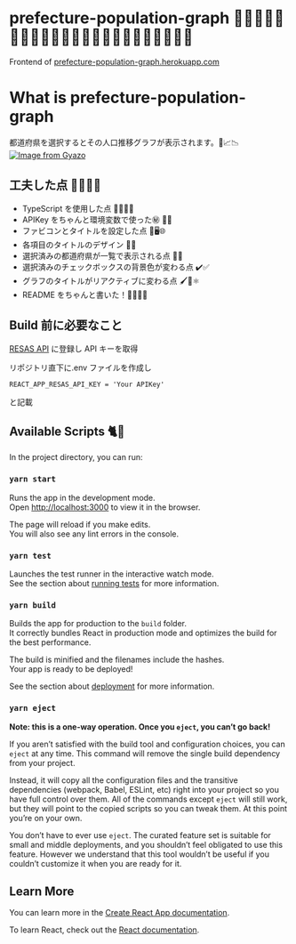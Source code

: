 # prefecture-population-graph 🗾👶🏻👩🏻🧑🏻🧑🏻‍🦳👱🏼👱🏽‍♀️👩🏾🧒🏻🧓🏼🥷🏻

Frontend of [prefecture-population-graph.herokuapp.com](https://prefecture-population-graph.herokuapp.com/)

# What is prefecture-population-graph

都道府県を選択するとその人口推移グラフが表示されます。🗾📈📉
[![Image from Gyazo](https://i.gyazo.com/22ff62bafe07399a47734bc8c1e1f83f.gif)](https://prefecture-population-graph.herokuapp.com/)

## 工夫した点 💪🏻🥺💮

- TypeScript を使用した点 👏🏻😣🌀
- APIKey をちゃんと環境変数で使った㊙️ 🔐💮
- ファビコンとタイトルを設定した点 🗾🖥🌐
- 各項目のタイトルのデザイン 📰💕
- 選択済みの都道府県が一覧で表示される点 📝🗾
- 選択済みのチェックボックスの背景色が変わる点 ✔️✅
- グラフのタイトルがリアクティブに変わる点 🖌🤔⚛️
- README をちゃんと書いた！📝😭💦💮

## Build 前に必要なこと

[RESAS API](https://opendata.resas-portal.go.jp/) に登録し API キーを取得

リポジトリ直下に.env ファイルを作成し

```
REACT_APP_RESAS_API_KEY = 'Your APIKey'
```

と記載

## Available Scripts 🐈🐾

In the project directory, you can run:

### `yarn start`

Runs the app in the development mode.\
Open [http://localhost:3000](http://localhost:3000) to view it in the browser.

The page will reload if you make edits.\
You will also see any lint errors in the console.

### `yarn test`

Launches the test runner in the interactive watch mode.\
See the section about [running tests](https://facebook.github.io/create-react-app/docs/running-tests) for more information.

### `yarn build`

Builds the app for production to the `build` folder.\
It correctly bundles React in production mode and optimizes the build for the best performance.

The build is minified and the filenames include the hashes.\
Your app is ready to be deployed!

See the section about [deployment](https://facebook.github.io/create-react-app/docs/deployment) for more information.

### `yarn eject`

**Note: this is a one-way operation. Once you `eject`, you can’t go back!**

If you aren’t satisfied with the build tool and configuration choices, you can `eject` at any time. This command will remove the single build dependency from your project.

Instead, it will copy all the configuration files and the transitive dependencies (webpack, Babel, ESLint, etc) right into your project so you have full control over them. All of the commands except `eject` will still work, but they will point to the copied scripts so you can tweak them. At this point you’re on your own.

You don’t have to ever use `eject`. The curated feature set is suitable for small and middle deployments, and you shouldn’t feel obligated to use this feature. However we understand that this tool wouldn’t be useful if you couldn’t customize it when you are ready for it.

## Learn More

You can learn more in the [Create React App documentation](https://facebook.github.io/create-react-app/docs/getting-started).

To learn React, check out the [React documentation](https://reactjs.org/).
